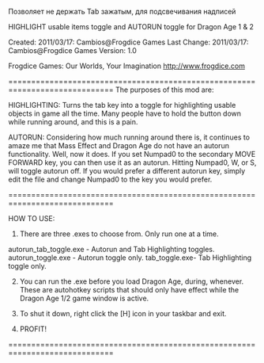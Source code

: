 Позволяет не держать Tab зажатым, для подсвечивания надписей

HIGHLIGHT usable items toggle and AUTORUN toggle for Dragon Age 1 & 2

Created: 2011/03/17: Cambios@Frogdice Games
Last Change: 2011/03/17: Cambios@Frogdice Games
Version: 1.0

Frogdice Games: Our Worlds, Your Imagination
http://www.frogdice.com 

=============================================================================
The purposes of this mod are:

HIGHLIGHTING: Turns the tab key into a toggle for highlighting usable objects in game all the time. Many people have to hold the button down while running around, and this is a pain.

AUTORUN: Considering how much running around there is, it continues to amaze me that Mass Effect and Dragon Age do not have an autorun functionality. Well, now it does. If you set Numpad0 to the secondary MOVE FORWARD key, you can then use it as an autorun. Hitting Numpad0, W, or S, will toggle autorun off. If you would prefer a different autorun key, simply edit the file and change Numpad0 to the key you would prefer. 

=============================================================================

HOW TO USE:

1) There are three .exes to choose from. Only run one at a time.

autorun_tab_toggle.exe - Autorun and Tab Highlighting toggles.
autorun_toggle.exe - Autorun toggle only.
tab_toggle.exe- Tab Highlighting toggle only.

2) You can run the .exe before you load Dragon Age, during, whenever. These are autohotkey scripts that should only have effect while the Dragon Age 1/2 game window is active. 

3) To shut it down, right click the [H] icon in your taskbar and exit.

4) PROFIT!

=============================================================================